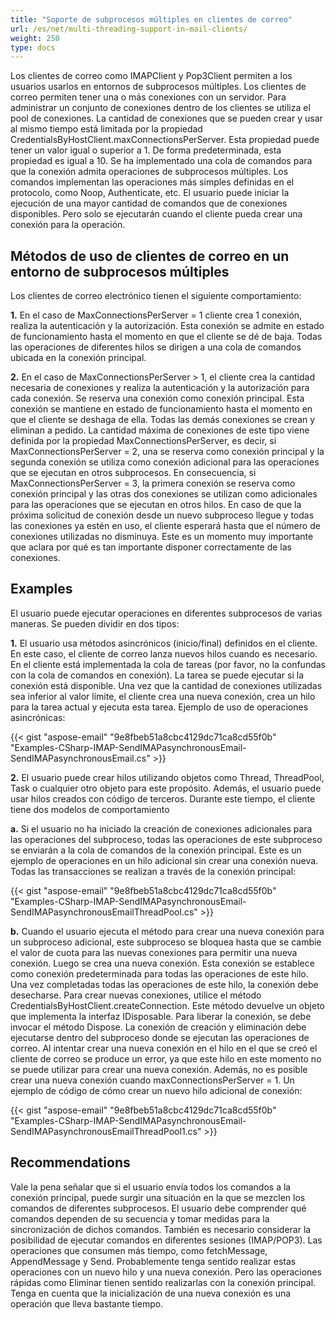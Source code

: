 ```yaml
---
title: "Soporte de subprocesos múltiples en clientes de correo"
url: /es/net/multi-threading-support-in-mail-clients/
weight: 250
type: docs
---
```



Los clientes de correo como IMAPClient y Pop3Client permiten a los usuarios usarlos en entornos de subprocesos múltiples. Los clientes de correo permiten tener una o más conexiones con un servidor. Para administrar un conjunto de conexiones dentro de los clientes se utiliza el pool de conexiones. La cantidad de conexiones que se pueden crear y usar al mismo tiempo está limitada por la propiedad CredentialsByHostClient.maxConnectionsPerServer. Esta propiedad puede tener un valor igual o superior a 1. De forma predeterminada, esta propiedad es igual a 10. Se ha implementado una cola de comandos para que la conexión admita operaciones de subprocesos múltiples. Los comandos implementan las operaciones más simples definidas en el protocolo, como Noop, Authenticate, etc. El usuario puede iniciar la ejecución de una mayor cantidad de comandos que de conexiones disponibles. Pero solo se ejecutarán cuando el cliente pueda crear una conexión para la operación.
## **Métodos de uso de clientes de correo en un entorno de subprocesos múltiples**
Los clientes de correo electrónico tienen el siguiente comportamiento:

**1.** En el caso de MaxConnectionsPerServer = 1 cliente crea 1 conexión, realiza la autenticación y la autorización. Esta conexión se admite en estado de funcionamiento hasta el momento en que el cliente se dé de baja. Todas las operaciones de diferentes hilos se dirigen a una cola de comandos ubicada en la conexión principal.

**2.** En el caso de MaxConnectionsPerServer > 1, el cliente crea la cantidad necesaria de conexiones y realiza la autenticación y la autorización para cada conexión. Se reserva una conexión como conexión principal. Esta conexión se mantiene en estado de funcionamiento hasta el momento en que el cliente se deshaga de ella. Todas las demás conexiones se crean y eliminan a pedido. La cantidad máxima de conexiones de este tipo viene definida por la propiedad MaxConnectionsPerServer, es decir, si MaxConnectionsPerServer = 2, una se reserva como conexión principal y la segunda conexión se utiliza como conexión adicional para las operaciones que se ejecutan en otros subprocesos. En consecuencia, si MaxConnectionsPerServer = 3, la primera conexión se reserva como conexión principal y las otras dos conexiones se utilizan como adicionales para las operaciones que se ejecutan en otros hilos. En caso de que la próxima solicitud de conexión desde un nuevo subproceso llegue y todas las conexiones ya estén en uso, el cliente esperará hasta que el número de conexiones utilizadas no disminuya. Este es un momento muy importante que aclara por qué es tan importante disponer correctamente de las conexiones.
## **Examples**
El usuario puede ejecutar operaciones en diferentes subprocesos de varias maneras. Se pueden dividir en dos tipos:

**1.** El usuario usa métodos asincrónicos (inicio/final) definidos en el cliente. En este caso, el cliente de correo lanza nuevos hilos cuando es necesario. En el cliente está implementada la cola de tareas (por favor, no la confundas con la cola de comandos en conexión). La tarea se puede ejecutar si la conexión está disponible. Una vez que la cantidad de conexiones utilizadas sea inferior al valor límite, el cliente crea una nueva conexión, crea un hilo para la tarea actual y ejecuta esta tarea. Ejemplo de uso de operaciones asincrónicas:



{{< gist "aspose-email" "9e8fbeb51a8cbc4129dc71ca8cd55f0b" "Examples-CSharp-IMAP-SendIMAPasynchronousEmail-SendIMAPasynchronousEmail.cs" >}}



**2.** El usuario puede crear hilos utilizando objetos como Thread, ThreadPool, Task o cualquier otro objeto para este propósito. Además, el usuario puede usar hilos creados con código de terceros. Durante este tiempo, el cliente tiene dos modelos de comportamiento

**a.** Si el usuario no ha iniciado la creación de conexiones adicionales para las operaciones del subproceso, todas las operaciones de este subproceso se enviarán a la cola de comandos de la conexión principal. Este es un ejemplo de operaciones en un hilo adicional sin crear una conexión nueva. Todas las transacciones se realizan a través de la conexión principal:



{{< gist "aspose-email" "9e8fbeb51a8cbc4129dc71ca8cd55f0b" "Examples-CSharp-IMAP-SendIMAPasynchronousEmail-SendIMAPasynchronousEmailThreadPool.cs" >}}



**b.** Cuando el usuario ejecuta el método para crear una nueva conexión para un subproceso adicional, este subproceso se bloquea hasta que se cambie el valor de cuota para las nuevas conexiones para permitir una nueva conexión. Luego se crea una nueva conexión. Esta conexión se establece como conexión predeterminada para todas las operaciones de este hilo. Una vez completadas todas las operaciones de este hilo, la conexión debe desecharse. Para crear nuevas conexiones, utilice el método CredentialsByHostClient.createConnection. Este método devuelve un objeto que implementa la interfaz IDisposable. Para liberar la conexión, se debe invocar el método Dispose. La conexión de creación y eliminación debe ejecutarse dentro del subproceso donde se ejecutan las operaciones de correo. Al intentar crear una nueva conexión en el hilo en el que se creó el cliente de correo se produce un error, ya que este hilo en este momento no se puede utilizar para crear una nueva conexión. Además, no es posible crear una nueva conexión cuando maxConnectionsPerServer = 1. Un ejemplo de código de cómo crear un nuevo hilo adicional de conexión:



{{< gist "aspose-email" "9e8fbeb51a8cbc4129dc71ca8cd55f0b" "Examples-CSharp-IMAP-SendIMAPasynchronousEmail-SendIMAPasynchronousEmailThreadPool1.cs" >}}
## **Recommendations**
Vale la pena señalar que si el usuario envía todos los comandos a la conexión principal, puede surgir una situación en la que se mezclen los comandos de diferentes subprocesos. El usuario debe comprender qué comandos dependen de su secuencia y tomar medidas para la sincronización de dichos comandos. También es necesario considerar la posibilidad de ejecutar comandos en diferentes sesiones (IMAP/POP3). Las operaciones que consumen más tiempo, como fetchMessage, AppendMessage y Send. Probablemente tenga sentido realizar estas operaciones con un nuevo hilo y una nueva conexión. Pero las operaciones rápidas como Eliminar tienen sentido realizarlas con la conexión principal. Tenga en cuenta que la inicialización de una nueva conexión es una operación que lleva bastante tiempo.
